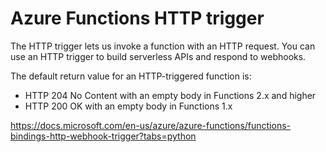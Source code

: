 # Azure Functions HTTP trigger
The HTTP trigger lets us invoke a function with an HTTP request. You can use an HTTP trigger to build serverless APIs and respond to webhooks.

The default return value for an HTTP-triggered function is:

- HTTP 204 No Content with an empty body in Functions 2.x and higher
- HTTP 200 OK with an empty body in Functions 1.x

https://docs.microsoft.com/en-us/azure/azure-functions/functions-bindings-http-webhook-trigger?tabs=python


